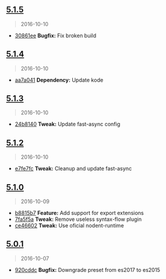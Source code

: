 <a name="5.1.5"></a>
## [5.1.5](https://github.com/simondegraeve/babel-preset-saya/compare/v5.1.4...v5.1.5)
> 2016-10-10

* [30861ee](https://github.com/simondegraeve/babel-preset-saya/commit/30861ee) **Bugfix:** Fix broken build

<a name="5.1.4"></a>
## [5.1.4](https://github.com/simondegraeve/babel-preset-saya/compare/v5.1.3...v5.1.4)
> 2016-10-10

* [aa7a041](https://github.com/simondegraeve/babel-preset-saya/commit/aa7a041) **Dependency:** Update kode

<a name="5.1.3"></a>
## [5.1.3](https://github.com/simondegraeve/babel-preset-saya/compare/v5.1.2...v5.1.3)
> 2016-10-10

* [24b8140](https://github.com/simondegraeve/babel-preset-saya/commit/24b8140) **Tweak:** Update fast-async config

<a name="5.1.2"></a>
## [5.1.2](https://github.com/simondegraeve/babel-preset-saya/compare/v5.1.1...v5.1.2)
> 2016-10-10

* [e7fe7fc](https://github.com/simondegraeve/babel-preset-saya/commit/e7fe7fc) **Tweak:** Cleanup and update fast-async

<a name="5.1.0"></a>
## [5.1.0](https://github.com/simondegraeve/babel-preset-saya/compare/v5.0.2...v5.1.0)
> 2016-10-09

* [b8815b7](https://github.com/simondegraeve/babel-preset-saya/commit/b8815b7) **Feature:** Add support for export extensions
* [7fa5f5a](https://github.com/simondegraeve/babel-preset-saya/commit/7fa5f5a) **Tweak:** Remove useless syntax-flow plugin
* [ce46602](https://github.com/simondegraeve/babel-preset-saya/commit/ce46602) **Tweak:** Use oficial nodent-runtime

<a name="5.0.1"></a>
## [5.0.1](https://github.com/simondegraeve/babel-preset-saya/compare/v5.0.0...v5.0.1)
> 2016-10-07

* [920cddc](https://github.com/simondegraeve/babel-preset-saya/commit/920cddc) **Bugfix:** Downgrade preset from es2017 to es2015

